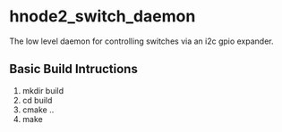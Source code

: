 # hnode2_switch_daemon
The low level daemon for controlling switches via an i2c gpio expander.

Basic Build Intructions
-----------------------
1. mkdir build
2. cd build
3. cmake ..
4. make

